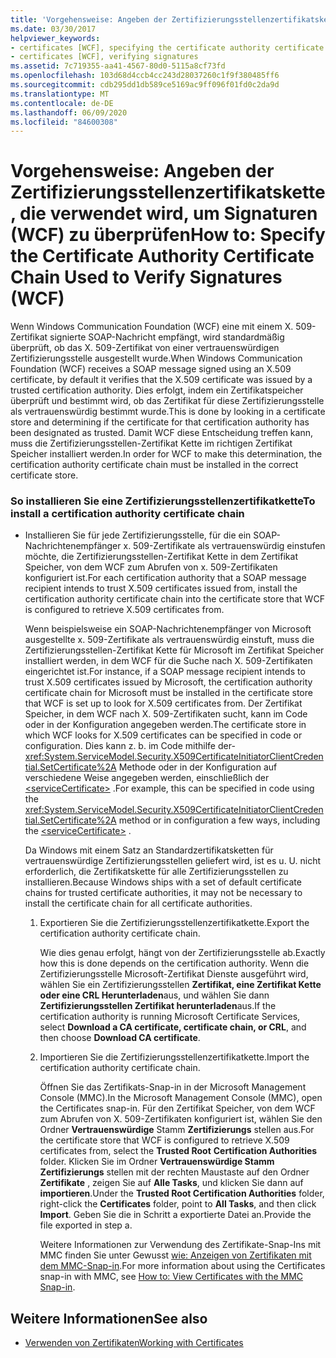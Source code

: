 ```yaml
---
title: 'Vorgehensweise: Angeben der Zertifizierungsstellenzertifikatskette, die verwendet wird, um Signaturen (WCF) zu überprüfen'
ms.date: 03/30/2017
helpviewer_keywords:
- certificates [WCF], specifying the certificate authority certificate chain
- certificates [WCF], verifying signatures
ms.assetid: 7c719355-aa41-4567-80d0-5115a8cf73fd
ms.openlocfilehash: 103d68d4ccb4cc243d28037260c1f9f380485ff6
ms.sourcegitcommit: cdb295dd1db589ce5169ac9ff096f01fd0c2da9d
ms.translationtype: MT
ms.contentlocale: de-DE
ms.lasthandoff: 06/09/2020
ms.locfileid: "84600308"
---
```

# <a name="how-to-specify-the-certificate-authority-certificate-chain-used-to-verify-signatures-wcf"></a><span data-ttu-id="d59e7-102">Vorgehensweise: Angeben der Zertifizierungsstellenzertifikatskette, die verwendet wird, um Signaturen (WCF) zu überprüfen</span><span class="sxs-lookup"><span data-stu-id="d59e7-102">How to: Specify the Certificate Authority Certificate Chain Used to Verify Signatures (WCF)</span></span>
<span data-ttu-id="d59e7-103">Wenn Windows Communication Foundation (WCF) eine mit einem X. 509-Zertifikat signierte SOAP-Nachricht empfängt, wird standardmäßig überprüft, ob das X. 509-Zertifikat von einer vertrauenswürdigen Zertifizierungsstelle ausgestellt wurde.</span><span class="sxs-lookup"><span data-stu-id="d59e7-103">When Windows Communication Foundation (WCF) receives a SOAP message signed using an X.509 certificate, by default it verifies that the X.509 certificate was issued by a trusted certification authority.</span></span> <span data-ttu-id="d59e7-104">Dies erfolgt, indem ein Zertifikatspeicher überprüft und bestimmt wird, ob das Zertifikat für diese Zertifizierungsstelle als vertrauenswürdig bestimmt wurde.</span><span class="sxs-lookup"><span data-stu-id="d59e7-104">This is done by looking in a certificate store and determining if the certificate for that certification authority has been designated as trusted.</span></span> <span data-ttu-id="d59e7-105">Damit WCF diese Entscheidung treffen kann, muss die Zertifizierungsstellen-Zertifikat Kette im richtigen Zertifikat Speicher installiert werden.</span><span class="sxs-lookup"><span data-stu-id="d59e7-105">In order for WCF to make this determination, the certification authority certificate chain must be installed in the correct certificate store.</span></span>  
  
### <a name="to-install-a-certification-authority-certificate-chain"></a><span data-ttu-id="d59e7-106">So installieren Sie eine Zertifizierungsstellenzertifikatkette</span><span class="sxs-lookup"><span data-stu-id="d59e7-106">To install a certification authority certificate chain</span></span>  
  
- <span data-ttu-id="d59e7-107">Installieren Sie für jede Zertifizierungsstelle, für die ein SOAP-Nachrichtenempfänger x. 509-Zertifikate als vertrauenswürdig einstufen möchte, die Zertifizierungsstellen-Zertifikat Kette in dem Zertifikat Speicher, von dem WCF zum Abrufen von x. 509-Zertifikaten konfiguriert ist.</span><span class="sxs-lookup"><span data-stu-id="d59e7-107">For each certification authority that a SOAP message recipient intends to trust X.509 certificates issued from, install the certification authority certificate chain into the certificate store that WCF is configured to retrieve X.509 certificates from.</span></span>  
  
     <span data-ttu-id="d59e7-108">Wenn beispielsweise ein SOAP-Nachrichtenempfänger von Microsoft ausgestellte x. 509-Zertifikate als vertrauenswürdig einstuft, muss die Zertifizierungsstellen-Zertifikat Kette für Microsoft im Zertifikat Speicher installiert werden, in dem WCF für die Suche nach X. 509-Zertifikaten eingerichtet ist.</span><span class="sxs-lookup"><span data-stu-id="d59e7-108">For instance, if a SOAP message recipient intends to trust X.509 certificates issued by Microsoft, the certification authority certificate chain for Microsoft must be installed in the certificate store that WCF is set up to look for X.509 certificates from.</span></span> <span data-ttu-id="d59e7-109">Der Zertifikat Speicher, in dem WCF nach X. 509-Zertifikaten sucht, kann im Code oder in der Konfiguration angegeben werden.</span><span class="sxs-lookup"><span data-stu-id="d59e7-109">The certificate store in which WCF looks for X.509 certificates can be specified in code or configuration.</span></span> <span data-ttu-id="d59e7-110">Dies kann z. b. im Code mithilfe der- <xref:System.ServiceModel.Security.X509CertificateInitiatorClientCredential.SetCertificate%2A> Methode oder in der Konfiguration auf verschiedene Weise angegeben werden, einschließlich der [\<serviceCertificate>](../../configure-apps/file-schema/wcf/servicecertificate-of-clientcredentials-element.md) .</span><span class="sxs-lookup"><span data-stu-id="d59e7-110">For example, this can be specified in code using the <xref:System.ServiceModel.Security.X509CertificateInitiatorClientCredential.SetCertificate%2A> method or in configuration a few ways, including the [\<serviceCertificate>](../../configure-apps/file-schema/wcf/servicecertificate-of-clientcredentials-element.md) .</span></span>  
  
     <span data-ttu-id="d59e7-111">Da Windows mit einem Satz an Standardzertifikatsketten für vertrauenswürdige Zertifizierungsstellen geliefert wird, ist es u. U. nicht erforderlich, die Zertifikatskette für alle Zertifizierungsstellen zu installieren.</span><span class="sxs-lookup"><span data-stu-id="d59e7-111">Because Windows ships with a set of default certificate chains for trusted certificate authorities, it may not be necessary to install the certificate chain for all certificate authorities.</span></span>  
  
    1. <span data-ttu-id="d59e7-112">Exportieren Sie die Zertifizierungsstellenzertifikatkette.</span><span class="sxs-lookup"><span data-stu-id="d59e7-112">Export the certification authority certificate chain.</span></span>  
  
         <span data-ttu-id="d59e7-113">Wie dies genau erfolgt, hängt von der Zertifizierungsstelle ab.</span><span class="sxs-lookup"><span data-stu-id="d59e7-113">Exactly how this is done depends on the certification authority.</span></span> <span data-ttu-id="d59e7-114">Wenn die Zertifizierungsstelle Microsoft-Zertifikat Dienste ausgeführt wird, wählen Sie ein Zertifizierungsstellen **Zertifikat, eine Zertifikat Kette oder eine CRL Herunterladen**aus, und wählen Sie dann **Zertifizierungsstellen Zertifikat herunterladen**aus.</span><span class="sxs-lookup"><span data-stu-id="d59e7-114">If the certification authority is running Microsoft Certificate Services, select **Download a CA certificate, certificate chain, or CRL**, and then choose **Download CA certificate**.</span></span>  
  
    2. <span data-ttu-id="d59e7-115">Importieren Sie die Zertifizierungsstellenzertifikatkette.</span><span class="sxs-lookup"><span data-stu-id="d59e7-115">Import the certification authority certificate chain.</span></span>  
  
         <span data-ttu-id="d59e7-116">Öffnen Sie das Zertifikats-Snap-in in der Microsoft Management Console (MMC).</span><span class="sxs-lookup"><span data-stu-id="d59e7-116">In the Microsoft Management Console (MMC), open the Certificates snap-in.</span></span> <span data-ttu-id="d59e7-117">Für den Zertifikat Speicher, von dem WCF zum Abrufen von X. 509-Zertifikaten konfiguriert ist, wählen Sie den Ordner **Vertrauenswürdige** Stamm **Zertifizierungs** stellen aus.</span><span class="sxs-lookup"><span data-stu-id="d59e7-117">For the certificate store that WCF is configured to retrieve X.509 certificates from, select the **Trusted Root** **Certification Authorities** folder.</span></span> <span data-ttu-id="d59e7-118">Klicken Sie im Ordner **Vertrauenswürdige Stamm Zertifizierungs** stellen mit der rechten Maustaste auf den Ordner **Zertifikate** , zeigen Sie auf **Alle Tasks**, und klicken Sie dann auf **importieren**.</span><span class="sxs-lookup"><span data-stu-id="d59e7-118">Under the **Trusted Root Certification Authorities** folder, right-click the **Certificates** folder, point to **All Tasks**, and then click **Import**.</span></span> <span data-ttu-id="d59e7-119">Geben Sie die in Schritt a exportierte Datei an.</span><span class="sxs-lookup"><span data-stu-id="d59e7-119">Provide the file exported in step a.</span></span>  
  
         <span data-ttu-id="d59e7-120">Weitere Informationen zur Verwendung des Zertifikate-Snap-Ins mit MMC finden Sie unter Gewusst [wie: Anzeigen von Zertifikaten mit dem MMC-Snap-in](how-to-view-certificates-with-the-mmc-snap-in.md).</span><span class="sxs-lookup"><span data-stu-id="d59e7-120">For more information about using the Certificates snap-in with MMC, see [How to: View Certificates with the MMC Snap-in](how-to-view-certificates-with-the-mmc-snap-in.md).</span></span>  
  
## <a name="see-also"></a><span data-ttu-id="d59e7-121">Weitere Informationen</span><span class="sxs-lookup"><span data-stu-id="d59e7-121">See also</span></span>

- [<span data-ttu-id="d59e7-122">Verwenden von Zertifikaten</span><span class="sxs-lookup"><span data-stu-id="d59e7-122">Working with Certificates</span></span>](working-with-certificates.md)
